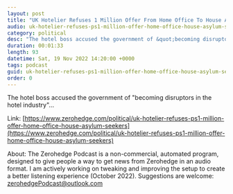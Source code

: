 ```yaml
---
layout: post
title: "UK Hotelier Refuses 1 Million Offer From Home Office To House Asylum Seekers"
audio: uk-hotelier-refuses-ps1-million-offer-home-office-house-asylum-seekers-0
category: political
desc: "The hotel boss accused the government of &quot;becoming disruptors in the hotel industry&quot;..."
duration: 00:01:33
length: 93
datetime: Sat, 19 Nov 2022 14:20:00 +0000
tags: podcast
guid: uk-hotelier-refuses-ps1-million-offer-home-office-house-asylum-seekers-0
order: 0
---
```

The hotel boss accused the government of &quot;becoming disruptors in the hotel industry&quot;...

Link: [https://www.zerohedge.com/political/uk-hotelier-refuses-ps1-million-offer-home-office-house-asylum-seekers](https://www.zerohedge.com/political/uk-hotelier-refuses-ps1-million-offer-home-office-house-asylum-seekers)

About: The Zerohedge Podcast is a non-commercial, automated program, designed to give people a way to get news from Zerohedge in an audio format.  I am actively working on tweaking and improving the setup to create a better listening experience (October 2022).  Suggestions are welcome: [zerohedgePodcast@outlook.com](mailto:zerohedgePodcast@outlook.com)